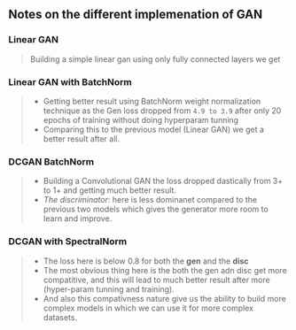 ## Notes on the different implemenation of GAN

### Linear GAN
> Building a simple linear gan using only fully connected layers we get 

### Linear GAN with BatchNorm
> - Getting better result using BatchNorm weight normalization technique as the Gen loss dropped from `4.9 to 3.9` after only 20 epochs of training without doing hyperparam tunning 
> - Comparing this to the previous model (Linear GAN) we get a better result after all.

### DCGAN BatchNorm
> - Building a Convolutional GAN the loss dropped dastically from 3+ to 1+ and getting much better result.
> - _The discriminator_: here is less dominanet compared to the previous two models which gives the generator more room to learn and improve.

### DCGAN with SpectralNorm
> - The loss here is below 0.8 for both the __gen__ and the __disc__
> - The most obvious thing here is the both the gen adn disc get more compatitive, and this will lead to much better result after more (hyper-param tunning and training).
> - And also this compativness nature give us the ability to build more complex models in which we can use it for more complex datasets.
